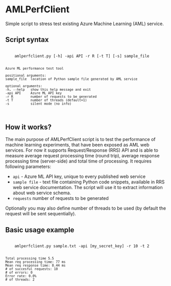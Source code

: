 # AMLPerfClient


Simple script to stress test existing Azure Machine Learning (AML) service.

## Script syntax

<code>
    amlperfclient.py [-h] -api API -r R [-t T] [-s] sample_file

    Azure ML performance test tool

    positional arguments:
    sample_file  location of Python sample file generated by AML service

    optional arguments:
    -h, --help   show this help message and exit
    -api API     Azure ML API key
    -r R         number of requests to be generated
    -t T         number of threads (default=1)
    -s           silent mode (no info)
</code>

## How it works?
The main purpose of AMLPerfClient script is to test the performance of machine learning experiments, that have been exposed as AML web services. For now it supports Request/Response (RRS) API and is able to measure average request processing time (round trip), average response processing time (server-side) and total time of processing. It requires following parameters:

* <code>api</code> - Azure ML API key, unique to every published web service
* <code>sample file</code> - text file containing Python code snippets, available in RRS web service documentation. The script will use it to extract information about web service schema.
* <code>requests</code> number of requests to be generated

Optionally you may also define number of threads to be used (by default the request will be sent sequentially).

## Basic usage example

<code>	
	amlperfclient.py sample.txt -api [my_secret_key] -r 10 -t 2
	
	Total processing time 5.5 
	Mean req processing time: 77 ms
	Mean req response time: 8.44 ms
	# of succesful requests: 10
	# of errors: 0
	Error rate: 0.0%
	# of threads: 2
</code>